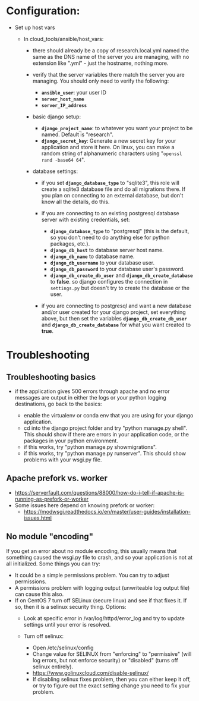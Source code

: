 # Configuration:

- Set up host vars

    - In cloud_tools/ansible/host_vars:

        - there should already be a copy of research.local.yml named the same as the DNS name of the server you are managing, with no extension like ".yml" - just the hostname, nothing more.
        - verify that the server variables there match the server you are managing. You should only need to verify the following:

            - **`ansible_user`**: your user ID
            - **`server_host_name`**
            - **`server_IP_address`**

        - basic django setup:

            - **`django_project_name`**: to whatever you want your project to be named. Default is "research".
            - **`django_secret_key`**: Generate a new secret key for your application and store it here. On linux, you can make a random string of alphanumeric characters using "`openssl rand -base64 64`".

        - database settings:

            - if you set **`django_database_type`** to "sqlite3", this role will create a sqlite3 database file and do all migrations there. If you plan on connecting to an external database, but don't know all the details, do this.
            - if you are connecting to an existing postgresql database server with existing credentials, set:

                - **`django_database_type`** to "postgresql" (this is the default, so you don't need to do anything else for python packages, etc.).
                - **`django_db_host`** to database server host name.
                - **`django_db_name`** to database name.
                - **`django_db_username`** to your database user.
                - **`django_db_password`** to your database user's password.
                - **`django_db_create_db_user`** and **`django_db_create_database`** to **false**. so django configures the connection in `settings.py` but doesn't try to create the database or the user.

            - if you are connecting to postgresql and want a new database and/or user created for your django project, set everything above, but then set the variables **`django_db_create_db_user`** and **`django_db_create_database`** for what you want created to **true**.

# Troubleshooting

## Troubleshooting basics

- if the application gives 500 errors through apache and no error messages are output in either the logs or your python logging destinations, go back to the basics:

    - enable the virtualenv or conda env that you are using for your django application.
    - cd into the django project folder and try "python manage.py shell". This should show if there are errors in your application code, or the packages in your python environment.
    - if this works, try "python manage.py showmigrations".
    - if this works, try "python manage.py runserver". This should show problems with your wsgi.py file.

## Apache prefork vs. worker

- https://serverfault.com/questions/88000/how-do-i-tell-if-apache-is-running-as-prefork-or-worker
- Some issues here depend on knowing prefork or worker:
    - https://modwsgi.readthedocs.io/en/master/user-guides/installation-issues.html

## No module "encoding"
If you get an error about no module encoding, this usually means that something caused the wsgi.py file to crash, and so your application is not at all initialized. Some things you can try:

- It could be a simple permissions problem. You can try to adjust permissions.
- A permissions problem with logging output (unwriteable log output file) can cause this also.
- If on CentOS 7 turn off SELinux (secure linux) and see if that fixes it. If so, then it is a selinux security thing. Options:
    - Look at specific error in /var/log/httpd/error_log and try to update settings until your error is resolved.
    - Turn off selinux:

        - Open /etc/selinux/config
        - Change value for SELINUX from "enforcing" to "permissive" (will log errors, but not enforce security) or "disabled" (turns off selinux entirely).
        - https://www.golinuxcloud.com/disable-selinux/
        - If disabling selinux fixes problem, then you can either keep it off, or try to figure out the exact setting change you need to fix your problem.
